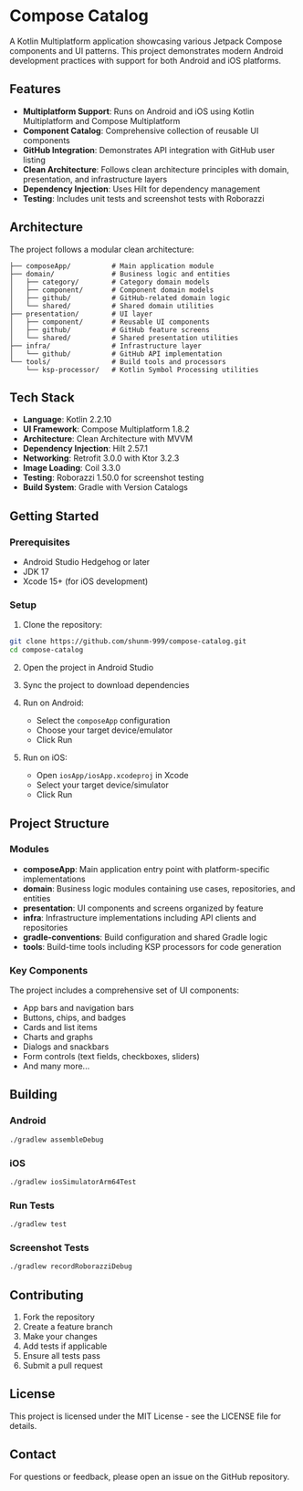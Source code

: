 # Compose Catalog

A Kotlin Multiplatform application showcasing various Jetpack Compose components and UI patterns. This project demonstrates modern Android development practices with support for both Android and iOS platforms.

## Features

- **Multiplatform Support**: Runs on Android and iOS using Kotlin Multiplatform and Compose Multiplatform
- **Component Catalog**: Comprehensive collection of reusable UI components
- **GitHub Integration**: Demonstrates API integration with GitHub user listing
- **Clean Architecture**: Follows clean architecture principles with domain, presentation, and infrastructure layers
- **Dependency Injection**: Uses Hilt for dependency management
- **Testing**: Includes unit tests and screenshot tests with Roborazzi

## Architecture

The project follows a modular clean architecture:

```
├── composeApp/          # Main application module
├── domain/              # Business logic and entities
│   ├── category/        # Category domain models
│   ├── component/       # Component domain models
│   ├── github/          # GitHub-related domain logic
│   └── shared/          # Shared domain utilities
├── presentation/        # UI layer
│   ├── component/       # Reusable UI components
│   ├── github/          # GitHub feature screens
│   └── shared/          # Shared presentation utilities
├── infra/               # Infrastructure layer
│   └── github/          # GitHub API implementation
└── tools/               # Build tools and processors
    └── ksp-processor/   # Kotlin Symbol Processing utilities
```

## Tech Stack

- **Language**: Kotlin 2.2.10
- **UI Framework**: Compose Multiplatform 1.8.2
- **Architecture**: Clean Architecture with MVVM
- **Dependency Injection**: Hilt 2.57.1
- **Networking**: Retrofit 3.0.0 with Ktor 3.2.3
- **Image Loading**: Coil 3.3.0
- **Testing**: Roborazzi 1.50.0 for screenshot testing
- **Build System**: Gradle with Version Catalogs

## Getting Started

### Prerequisites

- Android Studio Hedgehog or later
- JDK 17
- Xcode 15+ (for iOS development)

### Setup

1. Clone the repository:
```bash
git clone https://github.com/shunm-999/compose-catalog.git
cd compose-catalog
```

2. Open the project in Android Studio

3. Sync the project to download dependencies

4. Run on Android:
   - Select the `composeApp` configuration
   - Choose your target device/emulator
   - Click Run

5. Run on iOS:
   - Open `iosApp/iosApp.xcodeproj` in Xcode
   - Select your target device/simulator
   - Click Run

## Project Structure

### Modules

- **composeApp**: Main application entry point with platform-specific implementations
- **domain**: Business logic modules containing use cases, repositories, and entities
- **presentation**: UI components and screens organized by feature
- **infra**: Infrastructure implementations including API clients and repositories
- **gradle-conventions**: Build configuration and shared Gradle logic
- **tools**: Build-time tools including KSP processors for code generation

### Key Components

The project includes a comprehensive set of UI components:

- App bars and navigation bars
- Buttons, chips, and badges
- Cards and list items
- Charts and graphs
- Dialogs and snackbars
- Form controls (text fields, checkboxes, sliders)
- And many more...

## Building

### Android
```bash
./gradlew assembleDebug
```

### iOS
```bash
./gradlew iosSimulatorArm64Test
```

### Run Tests
```bash
./gradlew test
```

### Screenshot Tests
```bash
./gradlew recordRoborazziDebug
```

## Contributing

1. Fork the repository
2. Create a feature branch
3. Make your changes
4. Add tests if applicable
5. Ensure all tests pass
6. Submit a pull request

## License

This project is licensed under the MIT License - see the LICENSE file for details.

## Contact

For questions or feedback, please open an issue on the GitHub repository.